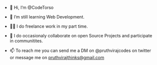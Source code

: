 - 👋 Hi, I’m @CodeTorso

- 🌱 I’m still learning Web Development.

- 👨‍🏭 I do freelance work in my part time.

- 💞️ I do occasionaly collaborate on open Source Projects and participate in communitites.

- 📫 To reach me you can send me a DM on @pruthvirajcodes on twitter or message me on pruthvirajthinks@gmail.com 

